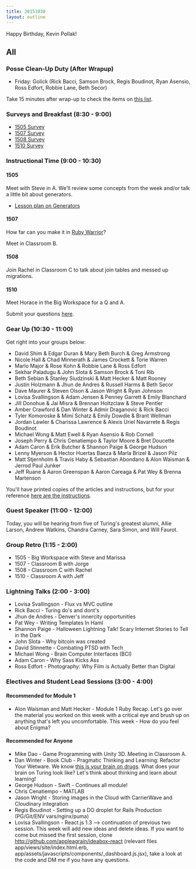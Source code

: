 ```yaml
---
title: 20151030
layout: outline
---
```


Happy Birthday, Kevin Pollak!

## All

### Posse Clean-Up Duty (After Wrapup)

* Friday: Golick (Rick Bacci, Samson Brock, Regis Boudinot, Ryan Asensio, Ross Edfort, Robbie Lane, Beth Secor)

Take 15 minutes after wrap-up to check the items on [this list](https://gist.github.com/rwarbelow/f5cfe4333402d043ef2e).

### Surveys and Breakfast (8:30 - 9:00)

* [1505 Survey](http://goo.gl/forms/fqQIv1feH2)
* [1507 Survey](http://goo.gl/forms/Q6uO7d6IQR)
* [1508 Survey](http://goo.gl/forms/nyLbRsrCNJ)
* [1510 Survey](http://goo.gl/forms/nYKIVZT8IO)

### Instructional Time (9:00 - 10:30)

#### 1505

Meet with Steve in A. We'll review some concepts from the week and/or talk a little bit about generators.

* [Lesson plan on Generators](https://github.com/mdn/advanced-js-fundamentals-ck/blob/gh-pages/tutorials/02-functions/05-generators.md)

#### 1507

How far can you make it in [Ruby Warrior](https://www.bloc.io/ruby-warrior#/)?

Meet in Classroom B.

#### 1508

Join Rachel in Classroom C to talk about join tables and messed up migrations.

#### 1510

Meet Horace in the Big Workspace for a Q and A.

Submit your questions [here](https://public.etherpad-mozilla.org/p/1510-question-time).

### Gear Up (10:30 - 11:00)

Get right into your groups below:

* David Shim & Edgar Duran & Mary Beth Burch & Greg Armstrong
* Nicole Hall & Chad Minnerath & James Crockett & Torie Warren
* Marlo Major & Rose Kohn & Robbie Lane & Ross Edfort
* Sekhar Paladugu & John Slota & Samson Brock & Toni Rib
* Beth Sebian & Stanley Siudzinski & Matt Hecker & Matt Rooney
* Justin Holzmann & Jhun de Andres & Russell Harms & Beth Secor
* Dave Maurer & Steven Olson & Jason Wright & Ryan Johnson
* Lovisa Svallingson & Adam Jensen & Penney Garrett & Emily Blanchard
* Jill Donohue & Jai Misra & Brennan Holtzclaw & Steve Pentler
* Amber Crawford & Dan Winter & Admir Draganovic & Rick Bacci
* Tyler Komoroske & Mimi Schatz & Emily Dowdle & Brant Wellman
* Jordan Lawler & Charissa Lawrence & Alexis Uriel Navarrete & Regis Boudinot
* Michael Wong & Matt Ewell & Ryan Asensio & Rob Cornell
* Joseph Perry & Chris Cenatiempo & Taylor Moore & Bret Doucette
* Adam Caron & Erik Butcher & Shannon Paige & George Hudson
* Lenny Myerson & Hector Huertas Baeza & Marla Brizel & Jason Pilz
* Matt Stjernholm & Travis Haby & Sebastian Abondano & Alon Waisman & Jerrod Paul Junker
* Jeff Ruane & Aaron Greenspan & Aaron Careaga & Pat Wey & Brenna Martenson

You'll have printed copies of the articles and instructions, but for your reference [here are the instructions](https://github.com/turingschool/gear-up/blob/master/salary.markdown).

### Guest Speaker (11:00 - 12:00)

Today, you will be hearing from five of Turing's greatest alumni, Allie Larson, Andrew Watkins, Chandra Carney, Sara Simon, and Will Faurot.

### Group Retro (1:15 - 2:00)

* 1505 - Big Workspace with Steve and Marissa
* 1507 - Classroom B with Jorge
* 1508 - Classroom C with Rachel
* 1510 - Classroom A with Jeff

### Lightning Talks (2:00 - 3:00)

* Lovisa Svallingson - Flux vs MVC outline
* Rick Bacci - Turing do's and dont's
* Jhun de Andres - Denver's innercity opportunities
* Pat Wey - Writing Templates In Haml
* Shannon Paige - Halloween Lightning Talk! Scary Internet Stories to Tell in the Dark
* John Slota - Why bitcoin was created
* David Stinnette - Combating PTSD with Tech
* Michael Wong - Brain Computer Interfaces (BCI)
* Adam Caron - Why Sass Kicks Ass
* Ross Edfort - Photography: Why Film is Actually Better than Digital

### Electives and Student Lead Sessions (3:00 - 4:00)

#### Recommended for Module 1

* Alon Waisman and Matt Hecker - Module 1 Ruby Recap. Let's go over the material you worked on this week with a critical eye and brush up on anything that's left you uncomfortable. This week - How do you feel about Enigma?

#### Recommended for Anyone

* Mike Dao - Game Programming with Unity 3D. Meeting in Classroom A.
* Dan Winter - Book Club - Pragmatic Thinking and Learning: Refactor Your Wetware. We know [this is  your brain on drugs](https://www.youtube.com/watch?v=ub_a2t0ZfTs). What does your brain on Turing look like? Let's think about thinking and learn about learning!
* George Hudson - Swift - Continues all module!
* Chris Cenatiempo - MATLAB
* Jason Wright - Storing images in the Cloud with CarrierWave and Cloudinary integration
* Regis Boudinot - Setting up a DO droplet for Rails Production (PG/Git/ENV vars/nginx/puma)
* Lovisa Svallingson - React.js 1.3 --> continuation of previous two session. This week will add new ideas and delete ideas. If you want to come but missed the first
session, clone http://github.com/appleagrain/ideabox-react (relevant files app/views/site/index.html.erb, app/assets/javascripts/components/_dashboard.js.jsx),
take a look at the code and DM me if you have any questions.
